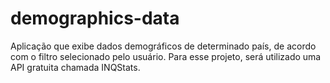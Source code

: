 # demographics-data
Aplicação que exibe dados demográficos de determinado país, de acordo com o filtro selecionado pelo usuário. Para esse projeto, será utilizado uma API gratuita chamada INQStats. 
